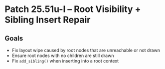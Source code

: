 # Patch 25.51u-l – Root Visibility + Sibling Insert Repair

## Goals
- Fix layout wipe caused by root nodes that are unreachable or not drawn
- Ensure root nodes with no children are still drawn
- Fix `add_sibling()` when inserting into a root context
